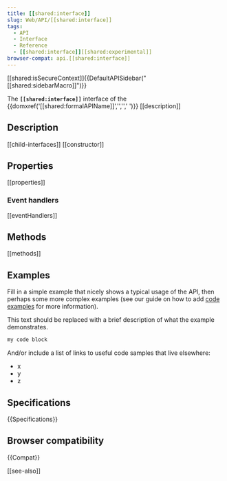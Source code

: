 ```yaml
---
title: [[shared:interface]]
slug: Web/API/[[shared:interface]]
tags:
  - API
  - Interface
  - Reference
  - [[shared:interface]][[shared:experimental]]
browser-compat: api.[[shared:interface]]
---
```

[[shared:isSecureContext]]{{DefaultAPISidebar("[[shared:sidebarMacro]]")}}

The **`[[shared:interface]]`** interface of the {{domxref('[[shared:formalAPIName]]','','',' ')}} [[description]]

## Description

[[child-interfaces]] [[constructor]]

## Properties

[[properties]]

### Event handlers

[[eventHandlers]]

## Methods

[[methods]]

## Examples

Fill in a simple example that nicely shows a typical usage of the API, then perhaps some more complex examples (see our guide on how to add [code examples](/en-US/docs/MDN/Contribute/Structures/Code_examples) for more information).

This text should be replaced with a brief description of what the example demonstrates.

```js
my code block
```

And/or include a list of links to useful code samples that live elsewhere:

*   x
*   y
*   z

## Specifications

{{Specifications}}

## Browser compatibility

{{Compat}}

[[see-also]]